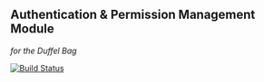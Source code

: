 ## Authentication & Permission Management Module 
*for the Duffel Bag*

[![Build Status](https://travis-ci.org/BrownPaperBag/duffel-auth?branch=master,develop)](https://travis-ci.org/BrownPaperBag/duffel-auth)

